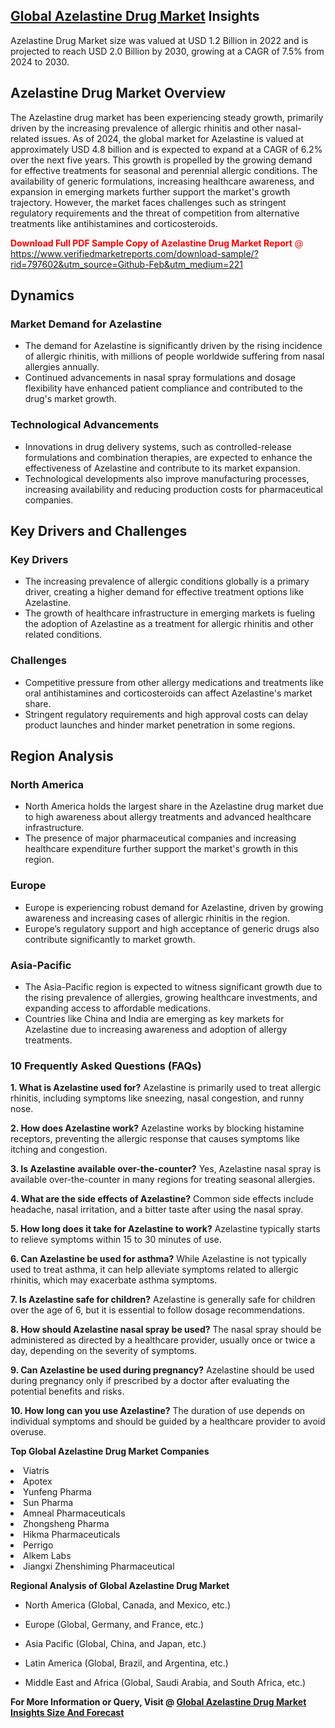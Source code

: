 <h2><a href="https://www.verifiedmarketreports.com/download-sample/?rid=797602&amp;utm_source=Github&amp;utm_medium=221" target="_blank">Global Azelastine Drug Market</a> Insights</h2><p>Azelastine Drug Market size was valued at USD 1.2 Billion in 2022 and is projected to reach USD 2.0 Billion by 2030, growing at a CAGR of 7.5% from 2024 to 2030.</p><p> <h2>Azelastine Drug Market Overview</h2> <p>The Azelastine drug market has been experiencing steady growth, primarily driven by the increasing prevalence of allergic rhinitis and other nasal-related issues. As of 2024, the global market for Azelastine is valued at approximately USD 4.8 billion and is expected to expand at a CAGR of 6.2% over the next five years. This growth is propelled by the growing demand for effective treatments for seasonal and perennial allergic conditions. The availability of generic formulations, increasing healthcare awareness, and expansion in emerging markets further support the market's growth trajectory. However, the market faces challenges such as stringent regulatory requirements and the threat of competition from alternative treatments like antihistamines and corticosteroids. </p> <p><p><span class=""><span style="color: #ff0000;"><strong>Download Full PDF Sample Copy of Azelastine Drug Market Report</strong> @ </span><a href="https://www.verifiedmarketreports.com/download-sample/?rid=797602&amp;utm_source=Github-Feb&amp;utm_medium=221" target="_blank">https://www.verifiedmarketreports.com/download-sample/?rid=797602&amp;utm_source=Github-Feb&amp;utm_medium=221</a></span></p></p> <h2>Dynamics</h2> <h3>Market Demand for Azelastine</h3> <ul> <li>The demand for Azelastine is significantly driven by the rising incidence of allergic rhinitis, with millions of people worldwide suffering from nasal allergies annually.</li> <li>Continued advancements in nasal spray formulations and dosage flexibility have enhanced patient compliance and contributed to the drug's market growth.</li> </ul> <h3>Technological Advancements</h3> <ul> <li>Innovations in drug delivery systems, such as controlled-release formulations and combination therapies, are expected to enhance the effectiveness of Azelastine and contribute to its market expansion.</li> <li>Technological developments also improve manufacturing processes, increasing availability and reducing production costs for pharmaceutical companies.</li> </ul> <h2>Key Drivers and Challenges</h2> <h3>Key Drivers</h3> <ul> <li>The increasing prevalence of allergic conditions globally is a primary driver, creating a higher demand for effective treatment options like Azelastine.</li> <li>The growth of healthcare infrastructure in emerging markets is fueling the adoption of Azelastine as a treatment for allergic rhinitis and other related conditions.</li> </ul> <h3>Challenges</h3> <ul> <li>Competitive pressure from other allergy medications and treatments like oral antihistamines and corticosteroids can affect Azelastine's market share.</li> <li>Stringent regulatory requirements and high approval costs can delay product launches and hinder market penetration in some regions.</li> </ul> <h2>Region Analysis</h2> <h3>North America</h3> <ul> <li>North America holds the largest share in the Azelastine drug market due to high awareness about allergy treatments and advanced healthcare infrastructure.</li> <li>The presence of major pharmaceutical companies and increasing healthcare expenditure further support the market's growth in this region.</li> </ul> <h3>Europe</h3> <ul> <li>Europe is experiencing robust demand for Azelastine, driven by growing awareness and increasing cases of allergic rhinitis in the region.</li> <li>Europe’s regulatory support and high acceptance of generic drugs also contribute significantly to market growth.</li> </ul> <h3>Asia-Pacific</h3> <ul> <li>The Asia-Pacific region is expected to witness significant growth due to the rising prevalence of allergies, growing healthcare investments, and expanding access to affordable medications.</li> <li>Countries like China and India are emerging as key markets for Azelastine due to increasing awareness and adoption of allergy treatments.</li> </ul> <h3>10 Frequently Asked Questions (FAQs)</h3> <p><strong>1. What is Azelastine used for?</strong> Azelastine is primarily used to treat allergic rhinitis, including symptoms like sneezing, nasal congestion, and runny nose.</p> <p><strong>2. How does Azelastine work?</strong> Azelastine works by blocking histamine receptors, preventing the allergic response that causes symptoms like itching and congestion.</p> <p><strong>3. Is Azelastine available over-the-counter?</strong> Yes, Azelastine nasal spray is available over-the-counter in many regions for treating seasonal allergies.</p> <p><strong>4. What are the side effects of Azelastine?</strong> Common side effects include headache, nasal irritation, and a bitter taste after using the nasal spray.</p> <p><strong>5. How long does it take for Azelastine to work?</strong> Azelastine typically starts to relieve symptoms within 15 to 30 minutes of use.</p> <p><strong>6. Can Azelastine be used for asthma?</strong> While Azelastine is not typically used to treat asthma, it can help alleviate symptoms related to allergic rhinitis, which may exacerbate asthma symptoms.</p> <p><strong>7. Is Azelastine safe for children?</strong> Azelastine is generally safe for children over the age of 6, but it is essential to follow dosage recommendations.</p> <p><strong>8. How should Azelastine nasal spray be used?</strong> The nasal spray should be administered as directed by a healthcare provider, usually once or twice a day, depending on the severity of symptoms.</p> <p><strong>9. Can Azelastine be used during pregnancy?</strong> Azelastine should be used during pregnancy only if prescribed by a doctor after evaluating the potential benefits and risks.</p> <p><strong>10. How long can you use Azelastine?</strong> The duration of use depends on individual symptoms and should be guided by a healthcare provider to avoid overuse.</p> </p><p><strong>Top Global Azelastine Drug Market Companies</strong></p><div data-test-id=""><p><li>Viatris</li><li> Apotex</li><li> Yunfeng Pharma</li><li> Sun Pharma</li><li> Amneal Pharmaceuticals</li><li> Zhongsheng Pharma</li><li> Hikma Pharmaceuticals</li><li> Perrigo</li><li> Alkem Labs</li><li> Jiangxi Zhenshiming Pharmaceutical</li></p><div><strong>Regional Analysis of&nbsp;Global Azelastine Drug Market</strong></div><ul><li dir="ltr"><p dir="ltr">North America&nbsp;(Global, Canada, and Mexico, etc.)</p></li><li dir="ltr"><p dir="ltr">Europe (Global, Germany, and France, etc.)</p></li><li dir="ltr"><p dir="ltr">Asia Pacific&nbsp;(Global, China, and Japan, etc.)</p></li><li dir="ltr"><p dir="ltr">Latin America&nbsp;(Global, Brazil, and Argentina, etc.)</p></li><li dir="ltr">Middle East and Africa&nbsp;(Global, Saudi Arabia, and South Africa, etc.)</li></ul><p><strong>For More Information or Query, Visit @&nbsp;</strong><strong><a href="https://www.verifiedmarketreports.com/product/azelastine-drug-market/?utm_source=Github&amp;utm_medium=221" target="_blank">Global Azelastine Drug Market Insights Size And Forecast</a></strong></p></div>
